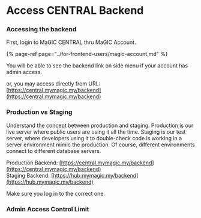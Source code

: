 # Access CENTRAL Backend

### Accessing the backend

First, login to MaGIC CENTRAL thru MaGIC Account.

{% page-ref page="../for-frontend-users/magic-account.md" %}

You will be able to see the backend link on side menu if your account has admin access. 

or, you may access directly from URL: [https://central.mymagic.my/backend](https://central.mymagic.my/backend)

### Production vs Staging

Understand the concept between production and staging. Production is our live server where public users are using it all the time. Staging is our test server, where developers using it to double-check code is working in a server environment mimic the production. Of course, different environments connect to different database servers. 

Production Backend: [https://central.mymagic.my/backend](https://central.mymagic.my/backend)  
Staging Backend: [https://hub.mymagic.my/backend](https://hub.mymagic.my/backend)

Make sure you log in to the correct one.

### Admin Access Control Limit



